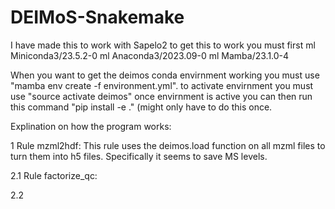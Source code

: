 # DEIMoS-Snakemake
I have made this to work with Sapelo2
to get this to work you must first 
ml Miniconda3/23.5.2-0
ml Anaconda3/2023.09-0
ml Mamba/23.1.0-4


When you want to get the deimos conda envirnment working you must use "mamba env create -f environment.yml". 
to activate envirnment you must use "source activate deimos"
once envirnment is active you can then run this command "pip install -e ." (might only have to do this once.


Explination on how the program works:

1 Rule mzml2hdf: This rule uses the deimos.load function on all mzml files to turn them into h5 files. Specifically it seems to save MS levels.

2.1 Rule factorize_qc:

2.2
